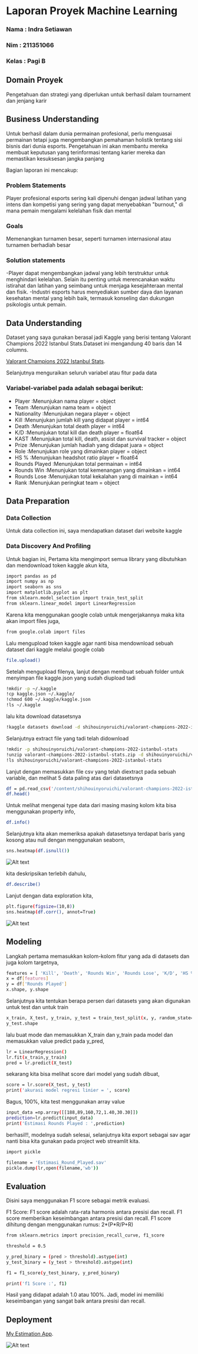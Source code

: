 # Laporan Proyek Machine Learning

### Nama : Indra Setiawan

### Nim : 211351066

### Kelas : Pagi B

## Domain Proyek

Pengetahuan dan strategi yang diperlukan untuk berhasil dalam tournament dan jenjang karir

## Business Understanding

Untuk berhasil dalam dunia permainan profesional, perlu menguasai permainan tetapi juga mengembangkan pemahaman holistik tentang sisi bisnis dari dunia esports. Pengetahuan ini akan membantu mereka membuat keputusan yang terinformasi tentang karier mereka dan memastikan kesuksesan jangka panjang

Bagian laporan ini mencakup:

### Problem Statements

Player profesional esports sering kali dipenuhi dengan jadwal latihan yang intens dan kompetisi yang sering yang dapat menyebabkan "burnout," di mana pemain mengalami kelelahan fisik dan mental

### Goals

Memenangkan turnamen besar, seperti turnamen internasional atau turnamen berhadiah besar

### Solution statements

-Player dapat mengembangkan jadwal yang lebih terstruktur untuk menghindari kelelahan. Selain itu penting untuk merencanakan waktu istirahat dan latihan yang seimbang untuk menjaga kesejahteraan mental dan fisik.
-Industri esports harus menyediakan sumber daya dan layanan kesehatan mental yang lebih baik, termasuk konseling dan dukungan psikologis untuk pemain.

## Data Understanding

Dataset yang saya gunakan berasal jadi Kaggle yang berisi tentang Valorant Champions 2022 Istanbul Stats.Dataset ini mengandung 40 baris dan 14 columns.<br>

[Valorant Champions 2022 Istanbul Stats](https://www.kaggle.com/datasets/shihouinyoruichi/valorant-champions-2022-istanbul-stats).

Selanjutnya menguraikan seluruh variabel atau fitur pada data

### Variabel-variabel pada  adalah sebagai berikut:

- Player           :Menunjukan nama player = object
- Team             :Menunjukan nama team = object
- Nationality      :Menunjukan negara player = object
- Kill             :Menunjukan jumlah kill yang didapat player = int64
- Death            :Menunjukan total death player = int64
- K/D              :Menunjukan total kill dan death player = float64 
- KAST             :Menunjukan total kill, death, assist dan survival tracker = object
- Prize            :Menunjukan jumlah hadiah yang didapat juara = object
- Role             :Menunjukan role yang dimainkan player = object
- HS %             :Menunjukan headshot ratio player = float64
- Rounds Played    :Menunjukan total permainan = int64
- Rounds Win       :Menunjukan total kemenangan yang dimainkan = int64
- Rounds Lose      :Menunjukan total kekalahan yang di mainkan = int64
- Rank             :Menunjukan peringkat team = object

## Data Preparation

### Data Collection

Untuk data collection ini, saya mendapatkan dataset dari website kaggle

### Data Discovery And Profiling

Untuk bagian ini, Pertama kita mengimport semua library yang dibutuhkan dan mendownload token kaggle akun kita,

```bash
import pandas as pd
import numpy as np
import seaborn as sns
import matplotlib.pyplot as plt
from sklearn.model_selection import train_test_split
from sklearn.linear_model import LinearRegression
```

Karena kita menggunakan google colab untuk mengerjakannya maka kita akan import files juga,

```bash
from google.colab import files
```

Lalu mengupload token kaggle agar nanti bisa mendownload sebuah dataset dari kaggle melalui google colab

```bash
file.upload()
```

Setelah mengupload filenya, lanjut dengan membuat sebuah folder untuk menyimpan file kaggle.json yang sudah diupload tadi

```bash
!mkdir -p ~/.kaggle
!cp kaggle.json ~/.kaggle/
!chmod 600 ~/.kaggle/kaggle.json
!ls ~/.kaggle
```

lalu kita download datasetsnya

```bash
!kaggle datasets download -d shihouinyoruichi/valorant-champions-2022-istanbul-stats --force
```

Selanjutnya extract file yang tadi telah didownload

```bash
!mkdir -p shihouinyoruichi/valorant-champions-2022-istanbul-stats
!unzip valorant-champions-2022-istanbul-stats.zip -d shihouinyoruichi/valorant-champions-2022-istanbul-stats
!ls shihouinyoruichi/valorant-champions-2022-istanbul-stats
```

Lanjut dengan memasukkan file csv yang telah diextract pada sebuah variable, dan melihat 5 data paling atas dari datasetsnya

```bash
df = pd.read_csv('/content/shihouinyoruichi/valorant-champions-2022-istanbul-stats/valorant champions istanbul.csv')
df.head()
```

Untuk melihat mengenai type data dari masing masing kolom kita bisa menggunakan property info,

```bash
df.info()
```

Selanjutnya kita akan memeriksa apakah datasetsnya terdapat baris yang kosong atau null dengan menggunakan seaborn,

```bash
sns.heatmap(df.isnull())
```

![Alt text](heatmap.png) <br>

kita deskripsikan terlebih dahulu,

```bash
df.describe()
```

Lanjut dengan data exploration kita,

```bash
plt.figure(figsize=(10,8))
sns.heatmap(df.corr(), annot=True)
```

![Alt text](kd.png)

## Modeling

Langkah pertama memasukkan kolom-kolom fitur yang ada di datasets dan juga kolom targetnya,

```bash
features = [ 'Kill', 'Death', 'Rounds Win', 'Rounds Lose', 'K/D', 'HS %']
x = df[features]
y = df['Rounds Played']
x.shape, y.shape
```

Selanjutnya kita tentukan berapa persen dari datasets yang akan digunakan untuk test dan untuk train

```bash
x_train, X_test, y_train, y_test = train_test_split(x, y, random_state=70)
y_test.shape
```

lalu buat mode dan memasukkan X_train dan y_train pada model dan memasukkan value predict pada y_pred,

```bash
lr = LinearRegression()
lr.fit(x_train,y_train)
pred = lr.predict(X_test)
```

sekarang kita bisa melihat score dari model yang sudah dibuat,

```bash
score = lr.score(X_test, y_test)
print('akurasi model regresi linier = ', score)
```

Bagus, 100%, kita test menggunakan array value

```bash
input_data =np.array([[188,89,160,72,1.40,30.30]])
prediction=lr.predict(input_data)
print('Estimasi Rounds Played : ',prediction)
```

berhasil!!, modelnya sudah selesai, selanjutnya kita export sebagai sav agar nanti bisa kita gunakan pada project web streamlit kita.

```bash
import pickle

filename = 'Estimasi_Round_Played.sav'
pickle.dump(lr,open(filename,'wb'))
```

## Evaluation

Disini saya menggunakan F1 score sebagai metrik evaluasi.

F1 Score: F1 score adalah rata-rata harmonis antara presisi dan recall. F1 score memberikan keseimbangan antara presisi dan recall. F1 score dihitung dengan menggunakan rumus: 2*(P*R/P+R)
```bash
from sklearn.metrics import precision_recall_curve, f1_score

threshold = 0.5

y_pred_binary = (pred > threshold).astype(int)
y_test_binary = (y_test > threshold).astype(int)

f1 = f1_score(y_test_binary, y_pred_binary)

print('f1 Score :', f1)
```
Hasil yang didapat adalah 1.0 atau 100%. Jadi, model ini memiliki keseimbangan yang sangat baik antara presisi dan recall.

## Deployment

[My Estimation App](https://champion-lennnchamp.streamlit.app/).

![Alt text](link.png)

##
